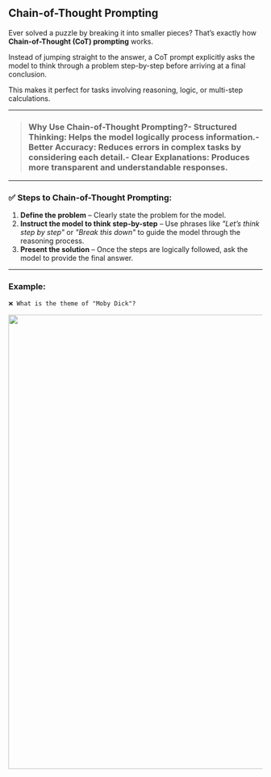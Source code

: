 ## Chain-of-Thought Prompting

Ever solved a puzzle by breaking it into smaller pieces? That’s exactly how **Chain-of-Thought (CoT) prompting** works.

Instead of jumping straight to the answer, a CoT prompt explicitly asks the model to think through a problem step-by-step before arriving at a final conclusion.

This makes it perfect for tasks involving reasoning, logic, or multi-step calculations.

***

> ### Why Use Chain-of-Thought Prompting?- **Structured Thinking:** Helps the model logically process information.- **Better Accuracy:** Reduces errors in complex tasks by considering each detail.- **Clear Explanations:** Produces more transparent and understandable responses.

***

### ✅ Steps to Chain-of-Thought Prompting:

1. **Define the problem** – Clearly state the problem for the model.
2. **Instruct the model to think step-by-step** – Use phrases like *"Let’s think step by step"* or *"Break this down"* to guide the model through the reasoning process.
3. **Present the solution** – Once the steps are logically followed, ask the model to provide the final answer.

***

### Example:



```txt
❌ What is the theme of "Moby Dick"?
```

<img height="900" width="900" src="${PRIVATE_PROMPTING_101_10}" />